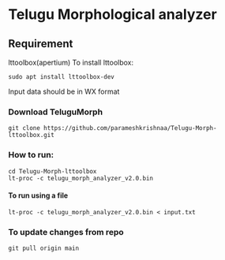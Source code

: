 # Telugu Morphological analyzer 


## Requirement
lttoolbox(apertium)
To install lttoolbox:
````
sudo apt install lttoolbox-dev
````

Input data should be in WX format

### Download TeluguMorph

````
git clone https://github.com/parameshkrishnaa/Telugu-Morph-lttoolbox.git
````

### How to run:
````
cd Telugu-Morph-lttoolbox
lt-proc -c telugu_morph_analyzer_v2.0.bin 
````

#### To run using a file 
````
lt-proc -c telugu_morph_analyzer_v2.0.bin < input.txt
````

### To update changes from repo

````
git pull origin main
````

